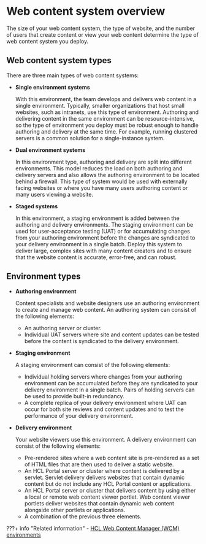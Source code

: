 # Web content system overview

The size of your web content system, the type of website, and the number of users that create content or view your web content determine the type of web content system you deploy.

## Web content system types

There are three main types of web content systems:

-   **Single environment systems**

    With this environment, the team develops and delivers web content in a single environment. Typically, smaller organizations that host small websites, such as intranets, use this type of environment. Authoring and delivering content in the same environment can be resource-intensive, so the type of environment you deploy must be robust enough to handle authoring and delivery at the same time. For example, running clustered servers is a common solution for a single-instance system.

-   **Dual environment systems**

    In this environment type, authoring and delivery are split into different environments. This model reduces the load on both authoring and delivery servers and also allows the authoring environment to be located behind a firewall. This type of system would be used with externally facing websites or where you have many users authoring content or many users viewing a website.

-   **Staged systems**

    In this environment, a staging environment is added between the authoring and delivery environments. The staging environment can be used for user-acceptance testing \(UAT\) or for accumulating changes from your authoring environment before the changes are syndicated to your delivery environment in a single batch. Deploy this system to deliver large, complex sites with many content creators and to ensure that the website content is accurate, error-free, and can robust.


## Environment types

-   **Authoring environment**

    Content specialists and website designers use an authoring environment to create and manage web content. An authoring system can consist of the following elements:

    -   An authoring server or cluster.
    -   Individual UAT servers where site and content updates can be tested before the content is syndicated to the delivery environment.

-   **Staging environment**

    A staging environment can consist of the following elements:

    -   Individual holding servers where changes from your authoring environment can be accumulated before they are syndicated to your delivery environment in a single batch. Pairs of holding servers can be used to provide built-in redundancy.
    -   A complete replica of your delivery environment where UAT can occur for both site reviews and content updates and to test the performance of your delivery environment.

-   **Delivery environment**

    Your website viewers use this environment. A delivery environment can consist of the following elements:

    -   Pre-rendered sites where a web content site is pre-rendered as a set of HTML files that are then used to deliver a static website.
    -   An HCL Portal server or cluster where content is delivered by a servlet. Servlet delivery delivers websites that contain dynamic content but do not include any HCL Portal content or applications.
    -   An HCL Portal server or cluster that delivers content by using either a local or remote web content viewer portlet. Web content viewer portlets deliver websites that contain dynamic web content alongside other portlets or applications.
    -   A combination of the previous three elements.


???+ info "Related information"
    - [HCL Web Content Manager \(WCM\) environments](../wcm_env/index.md)

